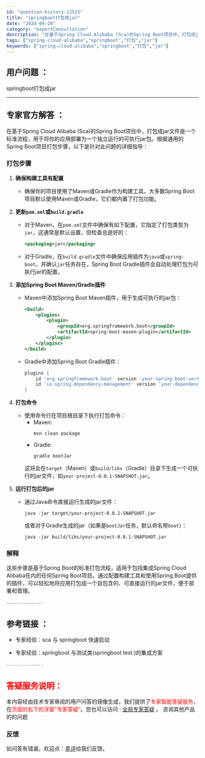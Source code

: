 ```yaml
---
id: "question-history-12515"
title: "springboot打包成jar"
date: "2024-04-28"
category: "expertConsultation"
description: "在基于Spring Cloud Alibaba (Sca)的Spring Boot项目中，打包成jar文件是一个标准流程，用于将你的应用部署为一个独立运行的可执行jar包。根据通用的Spring Boot项目打包步骤，以下是针对此问题的详细指导：### 打包步骤1. **确保构建工具有配置**   "
tags: ["spring-cloud-alibaba","springboot","打包","jar"]
keywords: ["spring-cloud-alibaba","springboot","打包","jar"]
---
```


## 用户问题 ： 
 springboot打包成jar  

---------------
## 专家官方解答 ：

在基于Spring Cloud Alibaba (Sca)的Spring Boot项目中，打包成jar文件是一个标准流程，用于将你的应用部署为一个独立运行的可执行jar包。根据通用的Spring Boot项目打包步骤，以下是针对此问题的详细指导：

### 打包步骤

1. **确保构建工具有配置**
   - 确保你的项目使用了Maven或Gradle作为构建工具。大多数Spring Boot项目默认使用Maven或Gradle，它们都内置了打包功能。

2. **更新`pom.xml`或`build.gradle`**
   - 对于Maven，在`pom.xml`文件中确保有如下配置，它指定了打包类型为`jar`，这通常是默认设置，但检查总是好的：
     ```xml
     <packaging>jar</packaging>
     ```
   - 对于Gradle，在`build.gradle`文件中确保应用插件为`java`或`spring-boot`，并确认`jar`任务存在，Spring Boot Gradle插件会自动处理打包为可执行jar的配置。

3. **添加Spring Boot Maven/Gradle插件**
   - Maven中添加Spring Boot Maven插件，用于生成可执行的jar包：
     ```xml
     <build>
         <plugins>
             <plugin>
                 <groupId>org.springframework.boot</groupId>
                 <artifactId>spring-boot-maven-plugin</artifactId>
             </plugin>
         </plugins>
     </build>
     ```
   - Gradle中添加Spring Boot Gradle插件：
     ```groovy
     plugins {
         id 'org.springframework.boot' version 'your-spring-boot-version'
         id 'io.spring.dependency-management' version 'your-dependency-management-version'
     }
     ```

4. **打包命令**
   - 使用命令行在项目根目录下执行打包命令：
     - Maven:
       ```
       mvn clean package
       ```
     - Gradle:
       ```
       gradle bootJar
       ```
     这将会在`target`（Maven）或`build/libs`（Gradle）目录下生成一个可执行的jar文件，如`your-project-0.0.1-SNAPSHOT.jar`。

5. **运行打包后的jar**
   - 通过Java命令直接运行生成的jar文件：
     ```
     java -jar target/your-project-0.0.1-SNAPSHOT.jar
     ```
     或者对于Gradle生成的jar（如果是`bootJar`任务，默认命名带`boot`）：
     ```
     java -jar build/libs/your-project-0.0.1-SNAPSHOT.jar
     ```

### 解释
这些步骤是基于Spring Boot的标准打包流程，适用于包括集成Spring Cloud Alibaba在内的任何Spring Boot项目。通过配置构建工具和使用Spring Boot提供的插件，可以轻松地将应用打包成一个自包含的、可直接运行的jar文件，便于部署和管理。


<font color="#949494">---------------</font> 


## 参考链接 ：

* 专家经验：sca 与 springboot 快速启动 
 
 * 专家经验：springboot 与测试类(springboot test )的集成方案 


 <font color="#949494">---------------</font> 
 


## <font color="#FF0000">答疑服务说明：</font> 

本内容经由技术专家审阅的用户问答的镜像生成，我们提供了<font color="#FF0000">专家智能答疑服务</font>，在<font color="#FF0000">页面的右下的浮窗”专家答疑“</font>。您也可以访问 : [全局专家答疑](https://answer.opensource.alibaba.com/docs/intro) 。 咨询其他产品的的问题

### 反馈
如问答有错漏，欢迎点：[差评](https://ai.nacos.io/user/feedbackByEnhancerGradePOJOID?enhancerGradePOJOId=12608)给我们反馈。
